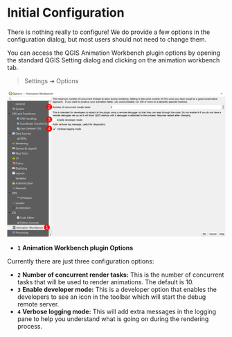 # Initial Configuration

There is nothing really to configure! We do provide a few options in the
configuration dialog, but most users should not need to change them.

You can access the QGIS Animation Workbench plugin options by opening the standard
QGIS Setting dialog and clicking on the animation workbench tab.

> Settings ➔ Options

![Settings Dialog](img/013_Configure_1.png)

- **`1`** **Animation Workbench plugin Options**

Currently there are just three configuration options:

- **`2`** **Number of concurrent render tasks:** This is the number of concurrent tasks
that will be used to render animations. The default is 10.
- **`3`** **Enable developer mode:** This is a developer option that enables the developers
to see an icon in the toolbar which will start the debug remote server.
- **`4`** **Verbose logging mode:** This will add extra messages in the logging pane to
help you understand what is going on during the rendering process.
